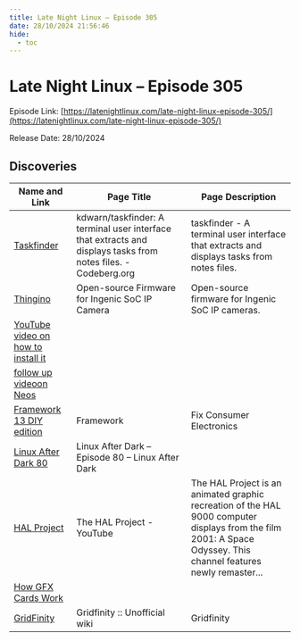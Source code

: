 ```yaml
---
title: Late Night Linux – Episode 305
date: 28/10/2024 21:56:46
hide:
  - toc
---
```


# Late Night Linux – Episode 305

Episode Link: [https://latenightlinux.com/late-night-linux-episode-305/](https://latenightlinux.com/late-night-linux-episode-305/)

Release Date: 28/10/2024

## Discoveries

| Name and Link | Page Title | Page Description |
| ------------- | ---------- | ---------------- |
| [Taskfinder](https://codeberg.org/kdwarn/taskfinder) | kdwarn/taskfinder: A terminal user interface that extracts and displays tasks from notes files. - Codeberg.org | taskfinder - A terminal user interface that extracts and displays tasks from notes files. |
| [Thingino](https://thingino.com/) | Open-source Firmware for Ingenic SoC IP Camera | Open-source firmware for Ingenic SoC IP cameras. |
| [YouTube video on how to install it](https://www.youtube.com/watch?v=1pSx_jaXfoE) |  |  |
| [follow up videoon Neos](https://www.youtube.com/watch?v=rt6op55Md1A) |  |  |
| [Framework 13 DIY edition](https://frame.work/gb/en/products/laptop-diy-13-gen-amd?tab=specs) | Framework | Fix Consumer Electronics | We know consumer electronics can be better for you and for the environment. Unlike most products, ours are open for you to repair and upgrade |
| [Linux After Dark 80](https://linuxafterdark.net/linux-after-dark-episode-80/) | Linux After Dark – Episode 80 – Linux After Dark |  |
| [HAL Project](https://www.youtube.com/@TheHALProject) | The HAL Project - YouTube | The HAL Project is an animated graphic recreation of the HAL 9000 computer displays from the film 2001: A Space Odyssey. This channel features newly remaster... |
| [How GFX Cards Work](https://www.youtube.com/watch?v=h9Z4oGN89MU) |  |  |
| [GridFinity](https://gridfinity.xyz) | Gridfinity :: Unofficial wiki | Gridfinity | The modular, open-source grid storage system for your workshop. |